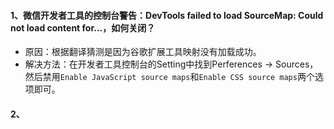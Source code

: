 #### 1、微信开发者工具的控制台警告：DevTools failed to load SourceMap: Could not load content for...，如何关闭？
- 原因：根据翻译猜测是因为谷歌扩展工具映射没有加载成功。
- 解决方法：在开发者工具控制台的Setting中找到Perferences -> Sources，然后禁用`Enable JavaScript source maps`和`Enable CSS source maps`两个选项即可。

#### 2、